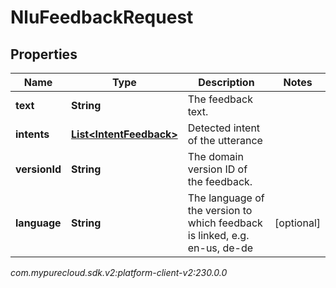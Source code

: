 # NluFeedbackRequest


## Properties

| Name | Type | Description | Notes |
| ------------ | ------------- | ------------- | ------------- |
| **text** | **String** | The feedback text. |  |
| **intents** | [**List&lt;IntentFeedback&gt;**](IntentFeedback) | Detected intent of the utterance |  |
| **versionId** | **String** | The domain version ID of the feedback. |  |
| **language** | **String** | The language of the version to which feedback is linked, e.g. en-us, de-de |  [optional] |




_com.mypurecloud.sdk.v2:platform-client-v2:230.0.0_
